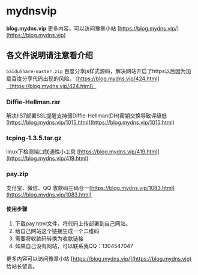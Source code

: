 # mydnsvip
**blog.mydns.vip**
更多内容，可以访问豫章小站 [https://blog.mydns.vip/](https://blog.mydns.vip)

## 各文件说明请注意看介绍

`baiduShare-master.zip`
百度分享js样式源码，解决网站开启了https以后因为加载百度分享代码出现的风险。
[https://blog.mydns.vip/424.html]（https://blog.mydns.vip/424.html）

### Diffie-Hellman.rar
解决IIS7部署SSL提醒支持弱Diffie-Hellman(DH)密钥交换导致评级低
[https://blog.mydns.vip/1015.html](https://blog.mydns.vip/1015.html)


### tcping-1.3.5.tar.gz
linux下检测端口联通性小工具
[https://blog.mydns.vip/419.html](https://blog.mydns.vip/419.html)

### pay.zip
支付宝、微信、QQ 收款码三码合一[https://blog.mydns.vip/1083.html](https://blog.mydns.vip/1083.html)

#### 使用步骤
1. 下载pay.html文件，将代码上传部署到自己网站。
2. 给自己网站这个链接生成一个二维码
3. 需要将收款码转换为收款链接
4. 如果自己没有网站，可以联系我QQ：1304547047


更多内容可以访问豫章小站 [https://blog.mydns.vip/](https://blog.mydns.vip) 给站长留言。
